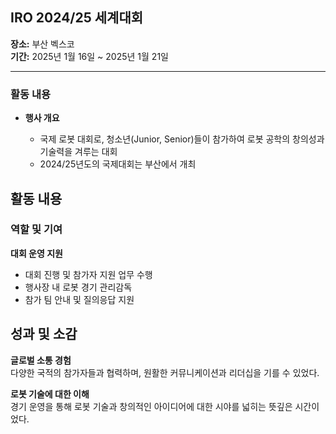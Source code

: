 ## IRO 2024/25 세계대회

**장소:** 부산 벡스코  
**기간:** 2025년 1월 16일 ~ 2025년 1월 21일

---

### 활동 내용

- **행사 개요**

  - 국제 로봇 대회로, 청소년(Junior, Senior)들이 참가하여 로봇 공학의 창의성과 기술력을 겨루는 대회
  - 2024/25년도의 국제대회는 부산에서 개최

## 활동 내용

### 역할 및 기여

**대회 운영 지원**

- 대회 진행 및 참가자 지원 업무 수행
- 행사장 내 로봇 경기 관리감독
- 참가 팀 안내 및 질의응답 지원

## 성과 및 소감

**글로벌 소통 경험**  
다양한 국적의 참가자들과 협력하며, 원활한 커뮤니케이션과 리더십을 기를 수 있었다.

**로봇 기술에 대한 이해**  
경기 운영을 통해 로봇 기술과 창의적인 아이디어에 대한 시야를 넓히는 뜻깊은 시간이었다.
